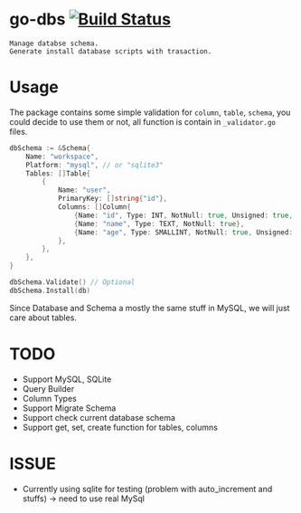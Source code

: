 # go-dbs [![Build Status](https://travis-ci.org/luanphandinh/go-dbs.svg?branch=master)](https://travis-ci.org/luanphandinh/go-dbs)
```
Manage databse schema.
Generate install database scripts with trasaction.
```

# Usage

The package contains some simple validation for `column`, `table`, `schema`, you could decide to use them or not, all function is contain in `_validator.go` files.

```go
dbSchema := &Schema{
    Name: "workspace",
    Platform: "mysql", // or "sqlite3"
    Tables: []Table{
        {
            Name: "user",
            PrimaryKey: []string{"id"},
            Columns: []Column{
                {Name: "id", Type: INT, NotNull: true, Unsigned: true, AutoIncrement:true},
                {Name: "name", Type: TEXT, NotNull: true},
                {Name: "age", Type: SMALLINT, NotNull: true, Unsigned: true},
            },
        },
    },
}

dbSchema.Validate() // Optional
dbSchema.Install(db)
```

Since Database and Schema a mostly the same stuff in MySQL, we will just care about tables.

# TODO

* Support MySQL, SQLite
* Query Builder
* Column Types
* Support Migrate Schema
* Support check current database schema
* Support get, set, create function for tables, columns

# ISSUE
* Currently using sqlite for testing (problem with auto_increment and stuffs) -> need to use real MySql
